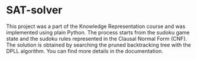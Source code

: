 # SAT-solver
This project was a part of the Knowledge Representation course and was implemented using plain Python. The process starts from the sudoku game state and the sudoku rules represented in the Clausal Normal Form (CNF). The solution is obtained by searching the pruned backtracking tree with the DPLL algorithm. 
You can find more details in the documentation.
